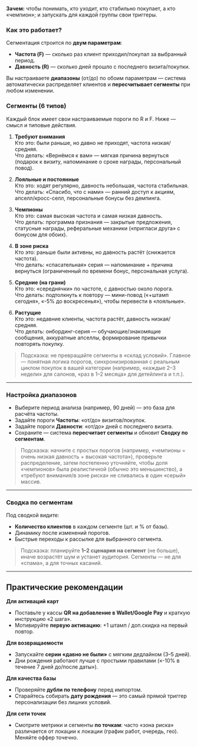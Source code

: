 
**Зачем:** чтобы понимать, кто уходит, кто стабильно покупает, а кто «чемпион»; и запускать для каждой группы свои триггеры.
### Как это работает?

Сегментация строится по **двум параметрам**:

- **Частота (F)** — сколько раз клиент приходил/покупал за выбранный период.
- **Давность (R)** — сколько дней прошло с последнего визита/покупки.

Вы настраиваете **диапазоны** (от/до) по обоим параметрам — система автоматически распределяет клиентов и **пересчитывает сегменты** при любом изменении.

### Сегменты (6 типов)

Каждый блок имеет свои настраиваемые пороги по R и F. Ниже — смысл и типовые действия.

1. **Требуют внимания**  
    Кто это: были раньше, но давно не приходят, частота низкая/средняя.  
    Что делать: «Вернёмся к вам» — мягкая причина вернуться (подарок к визиту, напоминание о сроке награды, персональный повод).
    
2. **Лояльные и постоянные**  
    Кто это: ходят регулярно, давность небольшая, частота стабильная.  
    Что делать: «Спасибо, что с нами» — ранний доступ к акциям, апселл/кросс-селл, персональные бонусы без демпинга.
    
3. **Чемпионы**  
    Кто это: самая высокая частота и самая низкая давность.  
    Что делать: программа признания — закрытые предложения, статусные награды, реферальные механики («пригласи друга» с бонусом для обоих).
    
4. **В зоне риска**  
    Кто это: раньше были активны, но давность растёт (снижается частота).  
    Что делать: «спасательная» серия — напоминание + причина вернуться (ограниченный по времени бонус, персональная услуга).
    
5. **Средние (на грани)**  
    Кто это: «середнячки» по частоте, с давностью около порога.  
    Что делать: подтолкнуть к повтору — мини-повод («+штамп сегодня», «-5% до воскресенья»), чтобы перевести в «лояльные».
    
6. **Растущие**  
    Кто это: недавние клиенты, частота растёт, давность низкая/средняя.  
    Что делать: онбординг-серия — обучающие/знакомящие сообщения, аккуратные апселлы, формирование привычки повторять покупку.
    

> Подсказка: не превращайте сегменты в «склад условий». Главное — понятная логика порогов, синхронизированная с реальным циклом покупок в вашей категории (например, «каждые 2–3 недели» для салонов, «раз в 1–2 месяца» для детейлинга и т.п.).

---

### Настройка диапазонов

- Выберите период анализа (например, 90 дней) — это база для расчёта частоты.
- Задайте пороги **Частоты**: «от/до» визитов/покупок.
- Задайте пороги **Давности**: «от/до» дней с последнего визита.
- Сохраните — система **пересчитает сегменты** и обновит **Сводку по сегментам**.

> Подсказка: начните с простых порогов (например, «чемпионы = очень низкая давность + высокая частота»), проверьте распределение, затем постепенно уточняйте, чтобы доля «чемпионов» была реалистичной (обычно это меньшинство), а «требуют внимания/в зоне риска» не сливались в один «серый» массив.

---

### Сводка по сегментам

Под сводкой видите:
- **Количество клиентов** в каждом сегменте (шт. и % от базы).
- Динамику после изменений порогов.
- Быстрые переходы к рассылке для выбранного сегмента.

> Подсказка: планируйте **1–2 сценария на сегмент** (не больше), иначе возрастёт шум и устанет аудитория. Сегменты — не для «спама», а для точных касаний.

---

## Практические рекомендации

**Для активаций карт**

- Поставьте у кассы **QR на добавление в Wallet/Google Pay** и краткую инструкцию «2 шага».
- Мотивируйте **первую активацию**: +1 штамп / доп.скидка на первый повтор.

**Для возвращаемости**

- Запускайте **серии «давно не были»** с мягким дедлайном (3–5 дней).
- Дни рождения работают лучше с простыми правилами («-10% в течение 7 дней до/после даты»).

**Для качества базы**

- Проверяйте **дубли по телефону** перед импортом.
- Старайтесь собирать **дату рождения** — это самый прямой триггер персонализации без лишних условий.

**Для сети точек**

- Смотрите метрики и сегменты **по точкам**: часто «зона риска» различается от локации к локации (график работ, очередь, гео). Меняйте оффер точечно.

